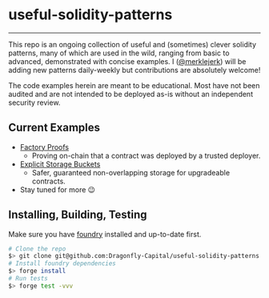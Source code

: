 # useful-solidity-patterns
---
This repo is an ongoing collection of useful and (sometimes) clever solidity patterns, many of which are used in the wild, ranging from basic to advanced, demonstrated with concise examples. I ([@merklejerk](https://github.com/merklejerk)) will be adding new patterns daily-weekly but contributions are absolutely welcome!

The code examples herein are meant to be educational. Most have not been audited and are not intended to be deployed as-is without an independent security review.

## Current Examples
- [Factory Proofs](./examples/factory-proofs)
    - Proving on-chain that a contract was deployed by a trusted deployer.
- [Explicit Storage Buckets](./examples/explicit-storage-buckets)
    - Safer, guaranteed non-overlapping storage for upgradeable contracts.
- Stay tuned for more 😉

## Installing, Building, Testing

Make sure you have [foundry](https://book.getfoundry.sh/getting-started/installation) installed and up-to-date first.

```bash
# Clone the repo
$> git clone git@github.com:Dragonfly-Capital/useful-solidity-patterns.git
# Install foundry dependencies
$> forge install
# Run tests
$> forge test -vvv
```
